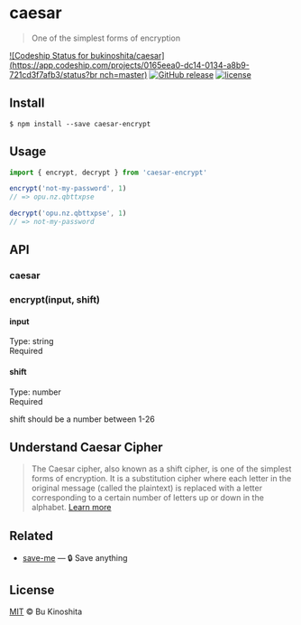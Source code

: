 # caesar
> One of the simplest forms of encryption

[![Codeship Status for bukinoshita/caesar](https://app.codeship.com/projects/0165eea0-dc14-0134-a8b9-721cd3f7afb3/status?br nch=master)](https://app.codeship.com/projects/204204)
[![GitHub release](https://img.shields.io/github/release/bukinoshita/caesar.svg)](https://www.npmjs.com/package/caesar)
[![license](https://img.shields.io/github/license/bukinoshita/caesar.svg)](https://raw.githubusercontent.com/bukinoshita/caesar/master/LICENSE)

## Install
```
$ npm install --save caesar-encrypt
```

## Usage
```js
import { encrypt, decrypt } from 'caesar-encrypt'

encrypt('not-my-password', 1)
// => opu.nz.qbttxpse

decrypt('opu.nz.qbttxpse', 1)
// => not-my-password
```

## API
### caesar

### encrypt(input, shift)

#### input
Type: string<br/>
Required

#### shift
Type: number<br/>
Required

shift should be a number between 1-26

## Understand Caesar Cipher
> The Caesar cipher, also known as a shift cipher, is one of the simplest forms of encryption. It is a substitution cipher where each letter in the original message (called the plaintext) is replaced with a letter corresponding to a certain number of letters up or down in the alphabet. [Learn more](https://learncryptography.com/classical-encryption/caesar-cipher)

## Related
- [save-me](https://github.com/bukinoshita/save-me) — :lock: Save anything

## License
[MIT](https://github.com/bukinoshita/caesar/blob/master/LICENSE) &copy; Bu Kinoshita
